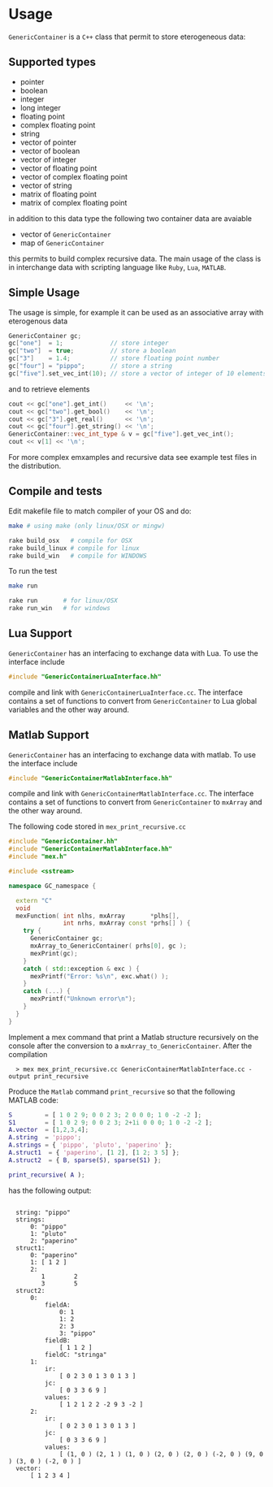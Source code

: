 # Usage

`GenericContainer` is a `C++` class that permit to store eterogeneous
data:

## Supported types

- pointer
- boolean
- integer
- long integer
- floating point
- complex floating point
- string
- vector of pointer
- vector of boolean
- vector of integer
- vector of floating point
- vector of complex floating point
- vector of string
- matrix of floating point
- matrix of complex floating point

in addition to this data type the following two container data are avaiable

-  vector of `GenericContainer`
-  map of `GenericContainer`

this permits to build complex recursive data. The main usage of the
class is in interchange data with scripting language like `Ruby`,
`Lua`, `MATLAB`.

## Simple Usage

The usage is simple, for example it can be used as an associative array
with eterogenous data

```cpp
GenericContainer gc;
gc["one"]  = 1;             // store integer
gc["two"]  = true;          // store a boolean
gc["3"]    = 1.4;           // store floating point number
gc["four"] = "pippo";       // store a string
gc["five"].set_vec_int(10); // store a vector of integer of 10 elements
```

and to retrieve elements

``` cpp
cout << gc["one"].get_int()     << '\n';
cout << gc["two"].get_bool()    << '\n';
cout << gc["3"].get_real()      << '\n';
cout << gc["four"].get_string() << '\n';
GenericContainer::vec_int_type & v = gc["five"].get_vec_int();
cout << v[1] << '\n';
```

For more complex emxamples and recursive data see example test files in
the distribution.

## Compile and tests

Edit makefile file to match compiler of your OS and do:

```sh
make # using make (only linux/OSX or mingw)

rake build_osx   # compile for OSX
rake build_linux # compile for linux
rake build_win   # compile for WINDOWS
```

To run the test

```sh
make run

rake run       # for linux/OSX
rake run_win   # for windows
```

## Lua Support

`GenericContainer` has an interfacing to exchange data with Lua.
To use the interface include

```cpp
#include "GenericContainerLuaInterface.hh"
```

compile and link with `GenericContainerLuaInterface.cc`.
The interface contains a set of functions to convert from `GenericContainer`
to Lua global variables and the other way around.

## Matlab Support

`GenericContainer` has an interfacing to exchange data with matlab.
To use the interface include

```cpp
#include "GenericContainerMatlabInterface.hh"
```

compile and link with `GenericContainerMatlabInterface.cc`.
The interface contains a set of functions to convert from `GenericContainer`
to `mxArray` and the other way around.

The following code stored in `mex_print_recursive.cc`

```cpp
#include "GenericContainer.hh"
#include "GenericContainerMatlabInterface.hh"
#include "mex.h"

#include <sstream>

namespace GC_namespace {

  extern "C"
  void
  mexFunction( int nlhs, mxArray       *plhs[],
               int nrhs, mxArray const *prhs[] ) {
    try {
      GenericContainer gc;
      mxArray_to_GenericContainer( prhs[0], gc );
      mexPrint(gc);
    }
    catch ( std::exception & exc ) {
      mexPrintf("Error: %s\n", exc.what() );
    }
    catch (...) {
      mexPrintf("Unknown error\n");
    }
  }
}
```

Implement a mex command that print a Matlab structure
recursively on the console after the conversion to a
`mxArray_to_GenericContainer`.
After the compilation

```text
  > mex mex_print_recursive.cc GenericContainerMatlabInterface.cc -output print_recursive
```

Produce the `Matlab` command `print_recursive`
so that the following MATLAB code:

```matlab
S         = [ 1 0 2 9; 0 0 2 3; 2 0 0 0; 1 0 -2 -2 ];
S1        = [ 1 0 2 9; 0 0 2 3; 2+1i 0 0 0; 1 0 -2 -2 ];
A.vector  = [1,2,3,4];
A.string  = 'pippo';
A.strings = { 'pippo', 'pluto', 'paperino' };
A.struct1  = { 'paperino', [1 2], [1 2; 3 5] };
A.struct2  = { B, sparse(S), sparse(S1) };

print_recursive( A );
```

has the following output:

```text

  string: "pippo"
  strings:
      0: "pippo"
      1: "pluto"
      2: "paperino"
  struct1:
      0: "paperino"
      1: [ 1 2 ]
      2:
         1        2
         3        5
  struct2:
      0:
          fieldA:
              0: 1
              1: 2
              2: 3
              3: "pippo"
          fieldB:
              [ 1 1 2 ]
          fieldC: "stringa"
      1:
          ir:
              [ 0 2 3 0 1 3 0 1 3 ]
          jc:
              [ 0 3 3 6 9 ]
          values:
              [ 1 2 1 2 2 -2 9 3 -2 ]
      2:
          ir:
              [ 0 2 3 0 1 3 0 1 3 ]
          jc:
              [ 0 3 3 6 9 ]
          values:
              [ (1, 0 ) (2, 1 ) (1, 0 ) (2, 0 ) (2, 0 ) (-2, 0 ) (9, 0 ) (3, 0 ) (-2, 0 ) ]
  vector:
      [ 1 2 3 4 ]
```
